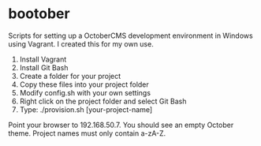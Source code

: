 # bootober
Scripts for setting up a OctoberCMS development environment in Windows using Vagrant.
I created this for my own use.

1. Install Vagrant
2. Install Git Bash
3. Create a folder for your project
4. Copy these files into your project folder
5. Modify config.sh with your own settings
6. Right click on the project folder and select Git Bash
7. Type: ./provision.sh [your-project-name]

Point your browser to 192.168.50.7.  You should see an empty October theme.  Project names must only contain a-zA-Z.
